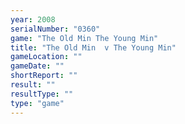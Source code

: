 ```yaml
---
year: 2008
serialNumber: "0360" 
game: "The Old Min The Young Min"
title: "The Old Min  v The Young Min"
gameLocation: ""
gameDate: ""
shortReport: ""
result: ""
resultType: ""
type: "game"
---
```

